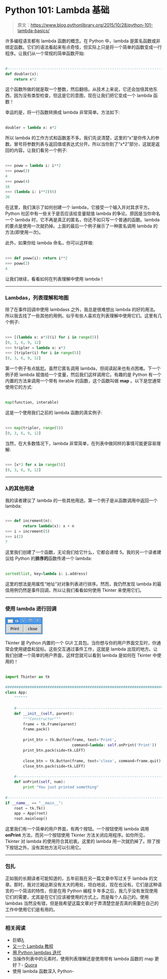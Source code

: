 # Python 101: Lambda 基础

> 原文：<https://www.blog.pythonlibrary.org/2015/10/28/python-101-lambda-basics/>

许多编程语言都有 lambda 函数的概念。在 Python 中，lambda 是匿名函数或非绑定函数。它们的语法看起来有点奇怪，但实际上只是将一个简单的函数变成一行程序。让我们从一个常规的简单函数开始:

```py

#----------------------------------------------------------------------
def doubler(x):
    return x*2

```

这个函数所做的就是取一个整数，然后翻倍。从技术上来说，它还会加倍其他东西，因为没有类型检查，但这是它的意图，现在让我们把它变成一个 lambda 函数！

幸运的是，将一行函数转换成 lambda 非常简单。方法如下:

```py

doubler = lambda x: x*2

```

所以 lambda 的工作方式和函数差不多。我们先说清楚，这里的“x”是你传入的参数。冒号将参数列表与返回值或表达式分开。所以当你到了“x*2”部分，这就是返回的内容。让我们看另一个例子:

```py

>>> poww = lambda i: i**2
>>> poww(2)
4
>>> poww(4)
16
>>> (lambda i: i**2)(6)
36

```

在这里，我们演示了如何创建一个 lambda，它接受一个输入并对其求平方。Python 社区中有一些关于是否应该给变量赋值 lambda 的争论。原因是当你命名一个 lambda 时，它不再是真正的匿名，你还不如只写一个普通的函数。lambda 的要点是使用一次就扔掉。上面的最后一个例子展示了一种匿名调用 lambda 的方法(即使用一次)。

此外，如果你给 lambda 命名，你可以这样做:

```py

>>> def poww(i): return i**2
>>> poww(2)
4

```

让我们继续，看看如何在列表理解中使用 lambda！

* * *

### Lambdas，列表理解和地图

除了在事件回调中使用 lambdass 之外，我总是很难想出 lambda 的好的用法。所以我去找了一些其他的用例。似乎有些人喜欢在列表理解中使用它们。这里有几个例子:

```py

>>> [(lambda x: x*3)(i) for i in range(5)]
[0, 3, 6, 9, 12]
>>> tripler = lambda x: x*3
>>> [tripler(i) for i in range(5)]
[0, 3, 6, 9, 12]

```

第一个例子有点尴尬。虽然它匿名调用 lambda，但阅读起来也有点困难。下一个例子把 lambda 赋值给一个变量，然后我们这样调用它。有趣的是 Python 有一个内置的方法来调用一个带有 iterable 的函数，这个函数叫做 **map** 。以下是您通常使用它的方式:

```py

map(function, interable)

```

这是一个使用我们之前的 lambda 函数的真实例子:

```py

>>> map(tripler, range(5))
[0, 3, 6, 9, 12]

```

当然，在大多数情况下，lambda 非常简单，在列表中做同样的事情可能更容易理解:

```py

>>> [x*3 for x in range(5)]
[0, 3, 6, 9, 12]

```

* * *

### λ的其他用途

我的读者建议了 lambda 的一些其他用途。第一个例子是从函数调用中返回一个 lambda:

```py

>>> def increment(n): 
        return lambda(x): x + n
>>> i = increment(5)
>>> i(2)
7

```

这里我们创建了一个函数，无论我们给它什么，它都会递增 5。我的另一个读者建议给 Python 的**排序的**函数传递一个 lambda:

```py

sorted(list, key=lambda i: i.address)

```

这里的想法是用属性“地址”对对象列表进行排序。然而，我仍然发现 lambda 的最佳用例仍然是事件回调，所以让我们看看如何使用 Tkinter 来使用它们。

* * *

### 使用 lambda 进行回调

[![lambda_tk](img/df83974bffbabc73977c16b58ca2be47.png)](https://www.blog.pythonlibrary.org/wp-content/uploads/2015/10/lambda_tk.png)

Tkinter 是 Python 内置的一个 GUI 工具包。当你想与你的用户界面交互时，你通常会使用键盘和鼠标。这些交互通过事件工作，这就是 lambda 出现的地方。让我们创建一个简单的用户界面，这样您就可以看到 lambda 是如何在 Tkinter 中使用的！

```py

import Tkinter as tk

########################################################################
class App:
    """"""

    #----------------------------------------------------------------------
    def __init__(self, parent):
        """Constructor"""
        frame = tk.Frame(parent)
        frame.pack()

        print_btn = tk.Button(frame, text='Print',
                              command=lambda: self.onPrint('Print'))
        print_btn.pack(side=tk.LEFT)

        close_btn = tk.Button(frame, text='close', command=frame.quit)
        close_btn.pack(side=tk.LEFT)

    #----------------------------------------------------------------------
    def onPrint(self, num):
        print "You just printed something"

#----------------------------------------------------------------------
if __name__ == "__main__":
    root = tk.Tk()
    app = App(root)
    root.mainloop()

```

这里我们有一个简单的用户界面，有两个按钮。一个按钮使用 lambda 调用 **onPrint** 方法，而另一个按钮使用 Tkinter 方法关闭应用程序。如你所见，Tkinter 对 lambda 的使用符合其初衷。这里的 lambda 用一次就扔掉了。除了按下按钮之外，没有其他方法可以引用它。

* * *

### 包扎

正如我的长期读者可能知道的，五年前我在另一篇文章中写过关于 lambda 的文章。那时，我对兰姆达斯没有太大的用处，坦白地说，现在也没有。它们是这种语言的一个简洁的特性，但是在用 Python 编程 9 年多之后，我几乎没有发现使用它们的需要，尤其是在它们应该被使用的方式上。而是每个人自己的。使用 lambdas 当然没有错，但是我希望这篇文章对于弄清楚您是否真的需要在自己的工作中使用它们是有用的。

* * *

### 相关阅读

*   巨蟒[λ](https://www.blog.pythonlibrary.org/2010/07/19/the-python-lambda/)
*   [又一个 Lambda 教程](https://pythonconquerstheuniverse.wordpress.com/2011/08/29/lambda_tutorial/)
*   [用 Python lambdas 迭代](http://caisbalderas.com/blog/iterating-with-python-lambdas/)
*   当操作列表中的元素时，使用列表理解还是使用带有 lambda 函数的 map 更好？- [Quora](https://www.quora.com/Is-it-better-to-use-list-comprehensions-or-map-with-a-lambda-function-when-manipulating-elements-in-a-list)
*   使用 lambda 函数深入 Python-